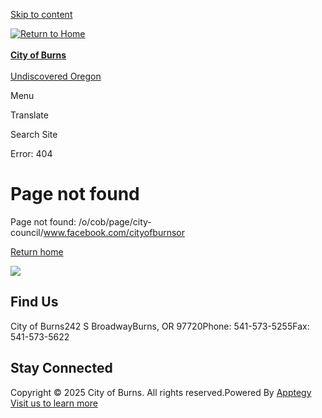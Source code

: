 [Skip to content](https://www.cityofburnsor.gov/o/cob/page/city-council/www.facebook.com/cityofburnsor/)

[![Return to Home](https://cmsv2-assets.apptegy.net/uploads/22588/logo/25401/City_of_Burns_OR_Logo.png)  
\
**City of Burns**  
\
Undiscovered Oregon](https://www.cityofburnsor.gov)

Menu

Translate

Search Site

Error: 404

# Page not found

Page not found: /o/cob/page/city-council/www.facebook.com/cityofburnsor

[Return home](https://www.cityofburnsor.gov)

![](https://cmsv2-assets.apptegy.net/uploads/22588/logo/25401/City_of_Burns_OR_Logo.png)

## Find Us

City of Burns242 S BroadwayBurns, OR 97720Phone: 541-573-5255Fax: 541-573-5622

<!--THE END-->

## Stay Connected

Copyright © 2025 City of Burns. All rights reserved.Powered By [Apptegy Visit us to learn more](https://www.apptegy.com)
